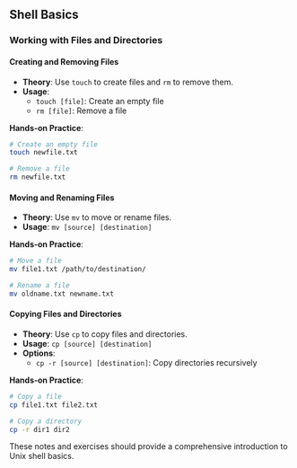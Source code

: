 
## Shell Basics

### Working with Files and Directories

#### Creating and Removing Files
- **Theory**: Use `touch` to create files and `rm` to remove them.
- **Usage**:
  - `touch [file]`: Create an empty file
  - `rm [file]`: Remove a file

**Hands-on Practice**:
```bash
# Create an empty file
touch newfile.txt

# Remove a file
rm newfile.txt
```

#### Moving and Renaming Files
- **Theory**: Use `mv` to move or rename files.
- **Usage**: `mv [source] [destination]`

**Hands-on Practice**:
```bash
# Move a file
mv file1.txt /path/to/destination/

# Rename a file
mv oldname.txt newname.txt
```

#### Copying Files and Directories
- **Theory**: Use `cp` to copy files and directories.
- **Usage**: `cp [source] [destination]`
- **Options**:
  - `cp -r [source] [destination]`: Copy directories recursively

**Hands-on Practice**:
```bash
# Copy a file
cp file1.txt file2.txt

# Copy a directory
cp -r dir1 dir2
```

These notes and exercises should provide a comprehensive introduction to Unix shell basics.
